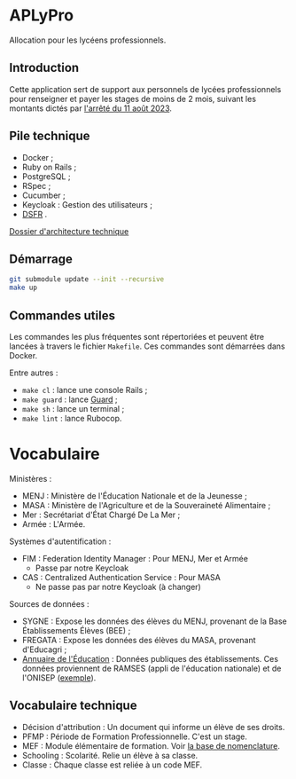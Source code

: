 # APLyPro

Allocation pour les lycéens professionnels.

## Introduction

Cette application sert de support aux personnels de lycées professionnels pour renseigner et payer les stages de moins de 2 mois, suivant les montants dictés par [l'arrêté du 11 août 2023](https://www.legifrance.gouv.fr/loda/id/JORFTEXT000047963979?init=true&page=1&query=allocation+lyc%C3%A9en&searchField=ALL&tab_selection=all).

## Pile technique

- Docker ;
- Ruby on Rails ;
- PostgreSQL ;
- RSpec ;
- Cucumber ;
- Keycloak : Gestion des utilisateurs ;
- [DSFR](https://www.systeme-de-design.gouv.fr/) .

[Dossier d'architecture technique](https://pad.numerique.gouv.fr/MBIlOHybQnGJBQE6LNFitw)

## Démarrage

```sh
git submodule update --init --recursive
make up
```

## Commandes utiles

Les commandes les plus fréquentes sont répertoriées et peuvent être
lancées à travers le fichier `Makefile`. Ces commandes sont démarrées
dans Docker.

Entre autres :

- `make cl` : lance une console Rails ;
- `make guard` : lance [Guard](https://github.com/guard/guard) ;
- `make sh` : lance un terminal ;
- `make lint` : lance Rubocop.

# Vocabulaire

Ministères :

- MENJ : Ministère de l'Éducation Nationale et de la Jeunesse ;
- MASA : Ministère de l'Agriculture et de la Souveraineté Alimentaire ;
- Mer : Secrétariat d'État Chargé De La Mer ;
- Armée : L'Armée.

Systèmes d'autentification :

- FIM : Federation Identity Manager : Pour MENJ, Mer et Armée
  - Passe par notre Keycloak
- CAS : Centralized Authentication Service : Pour MASA
  - Ne passe pas par notre Keycloak (à changer)

Sources de données :

- SYGNE : Expose les données des élèves du MENJ, provenant de la Base Établissements Élèves (BEE) ;
- FREGATA : Expose les données des élèves du MASA, provenant d'Educagri ;
- [Annuaire de l'Éducation](https://data.education.gouv.fr/api/v1/console/records/1.0/search/?dataset=fr-en-annuaire-education) : Données publiques des établissements. Ces données proviennent de RAMSES (appli de l'éducation nationale) et de l'ONISEP ([exemple](https://www.onisep.fr/ressources/univers-lycee/lycees/hauts-de-france/oise/lycee-professionnel-arthur-rimbaud)).

## Vocabulaire technique

- Décision d'attribution : Un document qui informe un élève de ses droits.
- PFMP : Période de Formation Professionnelle. C'est un stage.
- MEF : Module élémentaire de formation. Voir [la base de nomenclature](https://infocentre.pleiade.education.fr/bcn/workspace/viewTable/n/N_MEF).
- Schooling : Scolarité. Relie un élève à sa classe.
- Classe : Chaque classe est reliée à un code MEF.
